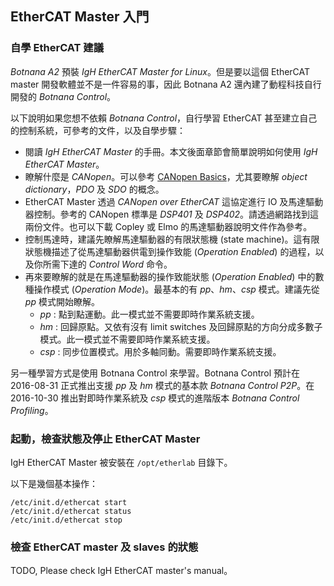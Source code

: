 ## EtherCAT Master 入門

### 自學 EtherCAT 建議

_Botnana A2_ 預裝 _IgH EtherCAT Master for Linux_。但是要以這個 EtherCAT master 開發軟體並不是一件容易的事，因此 Botnana A2 還內建了動程科技自行開發的 _Botnana Control_。

以下說明如果您想不依賴 _Botnana Control_，自行學習 EtherCAT 甚至建立自己的控制系統，可參考的文件，以及自學步驟：

* 閱讀 _IgH EtherCAT Master_ 的手冊。本文後面章節會簡單說明如何使用 _IgH EtherCAT Master_。
* 瞭解什麼是 _CANopen_。可以參考 [CANopen Basics](http://www.canopensolutions.com/english/about_canopen/about_canopen.shtml)，尤其要瞭解 _object dictionary_，_PDO_ 及 _SDO_ 的概念。
* EtherCAT Master 透過 _CANopen over EtherCAT_ 這協定進行 IO 及馬達驅動器控制。參考的 CANopen 標準是 _DSP401_ 及 _DSP402_。請透過網路找到這兩份文件。也可以下載 Copley 或 Elmo 的馬達驅動器說明文件作為參考。
* 控制馬達時，建議先瞭解馬達驅動器的有限狀態機 (state machine)。這有限狀態機描述了從馬達驅動器供電到操作致能 (_Operation Enabled_) 的過程，以及你所需下達的 _Control Word_ 命令。
* 再來要瞭解的就是在馬達驅動器的操作致能狀態 (_Operation Enabled_) 中的數種操作模式 (_Operation Mode_)。最基本的有 _pp_、_hm_、_csp_ 模式。建議先從 _pp_ 模式開始瞭解。
    * _pp_ : 點到點運動。此一模式並不需要即時作業系統支援。
    * _hm_ : 回歸原點。又依有沒有 limit switches 及回歸原點的方向分成多數子模式。此一模式並不需要即時作業系統支援。
    * _csp_ : 同步位置模式。用於多軸同動。需要即時作業系統支援。

另一種學習方式是使用 Botnana Control 來學習。Botnana Control 預計在 2016-08-31 正式推出支援 _pp_ 及 _hm_ 模式的基本款 _Botnana Control P2P_。在 2016-10-30 推出對即時作業系統及 _csp_ 模式的進階版本 _Botnana Control Profiling_。

### 起動，檢查狀態及停止 EtherCAT Master

IgH EtherCAT Master 被安裝在 `/opt/etherlab` 目錄下。

以下是幾個基本操作：

    /etc/init.d/ethercat start
    /etc/init.d/ethercat status
    /etc/init.d/ethercat stop

### 檢查 EtherCAT master 及 slaves 的狀態

TODO, Please check IgH EtherCAT master's manual。
